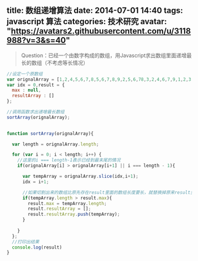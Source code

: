 title: 数组递增算法
date: 2014-07-01 14:40
tags: javascript 算法
categories: 技术研究
avatar: "https://avatars2.githubusercontent.com/u/3118988?v=3&s=40"
---

> Question：已经一个由数字构成的数组，用Javascript求出数组里面递增最长的数组（不考虑等长情况）

<!--more-->
```javascript
//设定一个原数组
var orignalArray = [1,2,4,5,6,7,8,5,6,7,8,9,2,5,6,78,3,2,4,6,7,9,1,2,3,4,5,6,7,8,9];
var idx = 0,result = {
  max : null,
  resultArray : []
};

//调用函数求出递增最长数组
sortArray(orignalArray);

  
function sortArray(orignalArray){

  var length = orignalArray.length;

  for (var i = 0; i < length; i++) {
    //这里的i === length-1表示已经到最末尾的情况
    if(orignalArray[i] > orignalArray[i+1] || i === length - 1){           

      var tempArray = orignalArray.slice(idx,i+1); 
      idx = i+1;

      //如果切割出来的数组比原先存在result里面的数组长度要长，就替换掉原来result里面的数组
      if(tempArray.length > result.max){
        result.max = tempArray.length;
        result.resultArray = [];  
        result.resultArray.push(tempArray);
      }
        
    }
  };
  //打印出结果
  console.log(result)
}
```
